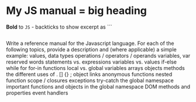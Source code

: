 # My JS manual = big heading
**Bold** to `JS` - backticks to show excerpt as ```

```

```
Write a reference manual for the Javascript language. For each of the following topics, provide a description and (where applicable) a simple example:
values, data types
operations / operators / operands
variables, var
reserved words
statements vs. expressions
variables vs. values
if-else
while
for
for-in
functions
local vs. global variables
arrays
objects
methods
the different uses of . [] {} ;
object links
anonymous functions
nested function scope / closures
exceptions
try-catch
the global namespace
important functions and objects in the global namespace
DOM methods and properties
event handlers
